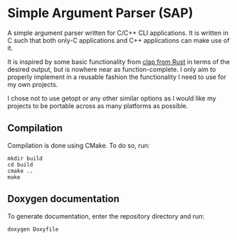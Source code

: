 # Simple Argument Parser (SAP)

A simple argument parser written for C/C++ CLI applications. It is written in C
such that both only-C applications and C++ applications can make use of it.

It is inspired by some basic functionality from [clap from Rust](https://clap.rs/)
in terms of the desired output, but is nowhere near as function-complete. I
only aim to properly implement in a reusable fashion the functionality I need
to use for my own projects.

I chose not to use getopt or any other similar options as I would like my projects
to be portable across as many platforms as possible.

## Compilation

Compilation is done using CMake. To do so, run:

    mkdir build
    cd build
    cmake ..
    make

## Doxygen documentation

To generate documentation, enter the repository directory and run:

    doxygen Doxyfile
